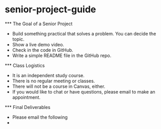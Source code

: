 # senior-project-guide

*** The Goal of a Senior Project

- Build something practical that solves a problem. You can decide the topic.
- Show a live demo video.
- Check in the code in GitHub.
- Write a simple README file in the GitHub repo.

*** Class Logistics

- It is an independent study course.
- There is no regular meeting or classes.
- There will not be a course in Canvas, either.
- If you would like to chat or have questions, please email to make an appointment.

*** Final Deliverables

- Please email the following 
- 
